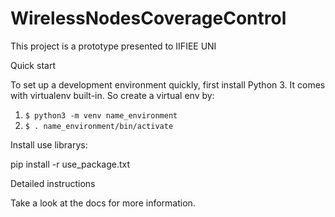 # WirelessNodesCoverageControl
This project is a prototype presented to IIFIEE UNI


Quick start

To set up a development environment quickly, first install Python 3. It comes with virtualenv built-in. So create a virtual env by:

1. `$ python3 -m venv name_environment`
2. `$ . name_environment/bin/activate`

Install use librarys:

pip install -r use_package.txt

Detailed instructions

Take a look at the docs for more information.
